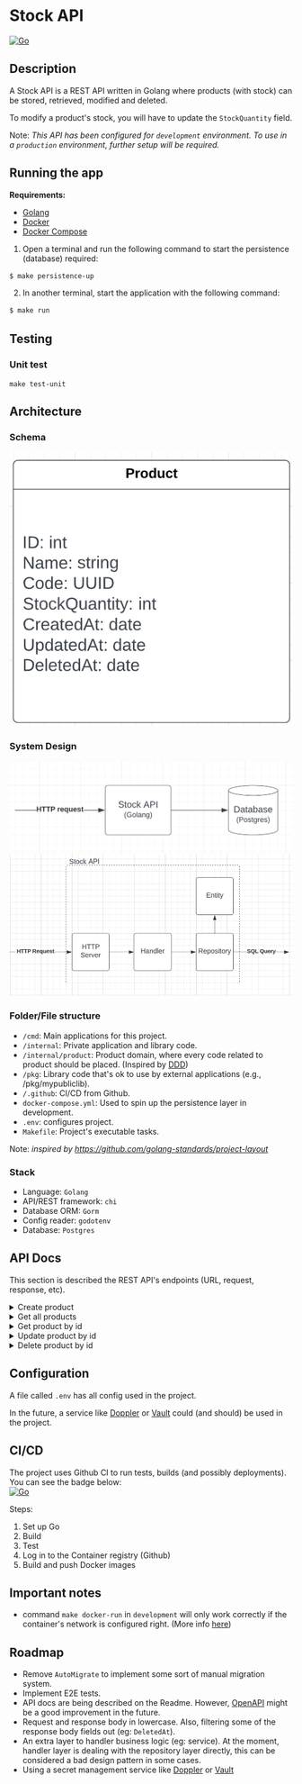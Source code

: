 # Stock API

[![Go](https://github.com/lucasvmiguel/stock-api/actions/workflows/build-and-test.yml/badge.svg)](https://github.com/lucasvmiguel/stock-api/actions/workflows/build-and-test.yml)

## Description

A Stock API is a REST API written in Golang where products (with stock) can be stored, retrieved, modified and deleted.

To modify a product's stock, you will have to update the `StockQuantity` field.

Note: _This API has been configured for `development` environment. To use in a `production` environment, further setup will be required._

## Running the app

**Requirements:**

- [Golang](https://go.dev/)
- [Docker](https://www.docker.com/)
- [Docker Compose](https://docs.docker.com/compose/install/)

1. Open a terminal and run the following command to start the persistence (database) required:

```bash
$ make persistence-up
```

2. In another terminal, start the application with the following command:

```bash
$ make run
```

## Testing

### Unit test

```
make test-unit
```

## Architecture

### Schema

![schema](/docs/schema.png)

### System Design

![system design](/docs/system-design.png)
![layers](/docs/layers.png)

### Folder/File structure

- `/cmd`: Main applications for this project.
- `/internal`: Private application and library code.
- `/internal/product`: Product domain, where every code related to product should be placed. (Inspired by [DDD](https://en.wikipedia.org/wiki/Domain-driven_design))
- `/pkg`: Library code that's ok to use by external applications (e.g., /pkg/mypubliclib).
- `/.github`: CI/CD from Github.
- `docker-compose.yml`: Used to spin up the persistence layer in development.
- `.env`: configures project.
- `Makefile`: Project's executable tasks.

Note: _inspired by https://github.com/golang-standards/project-layout_

### Stack

- Language: `Golang`
- API/REST framework: `chi`
- Database ORM: `Gorm`
- Config reader: `godotenv`
- Database: `Postgres`

## API Docs

This section is described the REST API's endpoints (URL, request, response, etc).

<details>
<summary>Create product</summary>

Endpoint that creates a product

#### Request

```
Endpoint: [POST] /products

Headers:
  Content-Type: application/json

Body:
  {
    "Name": "Product name",
    "StockQuantity": 10
  }
```

#### Response

**Success**

```
Status: 201

Body:
  {
    "ID": 1,
    "CreatedAt": "2022-07-08T18:53:57.936433+01:00",
    "UpdatedAt": "2022-07-08T18:53:57.936433+01:00",
    "DeletedAt": null,
    "Name": "Product name",
    "Code": "70a17d32-a670-4396-9706-bd0940152fc7",
    "StockQuantity": 10
  }
```

**Bad Request**

```
Status: 400
```

**Internal Server Error**

```
Status: 500
```

</details>

<details>
<summary>Get all products</summary>

Endpoint to get all products

#### Request

```
Endpoint: [GET] /products

Headers:
  Content-Type: application/json
```

#### Response

**Success**

```
Status: 200

Body:
  [
    {
      "ID": 1,
      "CreatedAt": "2022-07-08T18:53:57.936433+01:00",
      "UpdatedAt": "2022-07-08T18:53:57.936433+01:00",
      "DeletedAt": null,
      "Name": "foo",
      "Code": "70a17d32-a670-4396-9706-bd0940152fc7",
      "StockQuantity": 1
    }
  ]
```

**Internal Server Error**

```
Status: 500
```

</details>

<details>
<summary>Get product by id</summary>

Endpoint to get a product by id

#### Request

```
Endpoint: [GET] /products/{id}

Headers:
  Content-Type: application/json
```

#### Response

**Success**

```
Status: 200

Body:
  {
    "ID": 1,
    "CreatedAt": "2022-07-08T18:53:57.936433+01:00",
    "UpdatedAt": "2022-07-08T18:53:57.936433+01:00",
    "DeletedAt": null,
    "Name": "foo",
    "Code": "70a17d32-a670-4396-9706-bd0940152fc7",
    "StockQuantity": 1
  }
```

**Not Found**

```
Status: 404
```

**Internal Server Error**

```
Status: 500
```

</details>

<details>
<summary>Update product by id</summary>

Endpoint that updates a product by id

#### Request

```
Endpoint: [PUT] /products/{id}

Headers:
  Content-Type: application/json

Body:
  {
    "Name": "new product name",
    "StockQuantity": 5
  }
```

#### Response

**Success**

```
Status: 200

Body:
  {
    "ID": 1,
    "CreatedAt": "2022-07-08T18:53:57.936433+01:00",
    "UpdatedAt": "2022-07-08T18:53:57.936433+01:00",
    "DeletedAt": null,
    "Name": "new product name",
    "Code": "70a17d32-a670-4396-9706-bd0940152fc7",
    "StockQuantity": 5
  }
```

**Bad Request**

```
Status: 400
```

**Not Found**

```
Status: 404
```

**Internal Server Error**

```
Status: 500
```

</details>

<details>
<summary>Delete product by id</summary>

Endpoint to delete a product by id

#### Request

```
Endpoint: [DELETE] /products/{id}

Headers:
  Content-Type: application/json
```

#### Response

**Success**

```
Status: 204
```

**Not Found**

```
Status: 404
```

**Internal Server Error**

```
Status: 500
```

</details>

## Configuration

A file called `.env` has all config used in the project.

In the future, a service like [Doppler](https://www.doppler.com/) or [Vault](https://www.vaultproject.io/) could (and should) be used in the project.

## CI/CD

The project uses Github CI to run tests, builds (and possibly deployments). You can see the badge below:
<br />
[![Go](https://github.com/lucasvmiguel/stock-api/actions/workflows/build-and-test.yml/badge.svg)](https://github.com/lucasvmiguel/stock-api/actions/workflows/build-and-test.yml)

Steps:

1. Set up Go
2. Build
3. Test
4. Log in to the Container registry (Github)
5. Build and push Docker images

## Important notes

- command `make docker-run` in `development` will only work correctly if the container's network is configured right. (More info [here](https://docs.docker.com/config/containers/container-networking/))

## Roadmap

- Remove `AutoMigrate` to implement some sort of manual migration system.
- Implement E2E tests.
- API docs are being described on the Readme. However, [OpenAPI](https://swagger.io/specification/) might be a good improvement in the future.
- Request and response body in lowercase. Also, filtering some of the response body fields out (eg: `DeletedAt`).
- An extra layer to handler business logic (eg: service). At the moment, handler layer is dealing with the repository layer directly, this can be considered a bad design pattern in some cases.
- Using a secret management service like [Doppler](https://www.doppler.com/) or [Vault](https://www.vaultproject.io/)
